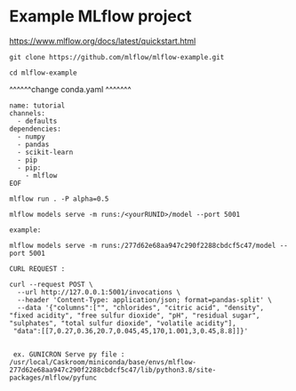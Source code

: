 # Example MLflow project
https://www.mlflow.org/docs/latest/quickstart.html


`git clone https://github.com/mlflow/mlflow-example.git`

`cd mlflow-example`

^^^^^^change conda.yaml ^^^^^^^

```cat > conda.yaml << EOF
name: tutorial
channels:
  - defaults
dependencies:
  - numpy
  - pandas
  - scikit-learn
  - pip
  - pip:
    - mlflow
EOF

mlflow run . -P alpha=0.5

mlflow models serve -m runs:/<yourRUNID>/model --port 5001

example: 

mlflow models serve -m runs:/277d62e68aa947c290f2288cbdcf5c47/model --port 5001

CURL REQUEST : 

curl --request POST \
  --url http://127.0.0.1:5001/invocations \
  --header 'Content-Type: application/json; format=pandas-split' \
  --data '{"columns":["", "chlorides", "citric acid", "density", "fixed acidity", "free sulfur dioxide", "pH", "residual sugar", "sulphates", "total sulfur dioxide", "volatile acidity"],
 "data":[[7,0.27,0.36,20.7,0.045,45,170,1.001,3,0.45,8.8]]}'
 
 
 ex. GUNICRON Serve py file : /usr/local/Caskroom/miniconda/base/envs/mlflow-277d62e68aa947c290f2288cbdcf5c47/lib/python3.8/site-packages/mlflow/pyfunc
 ```
